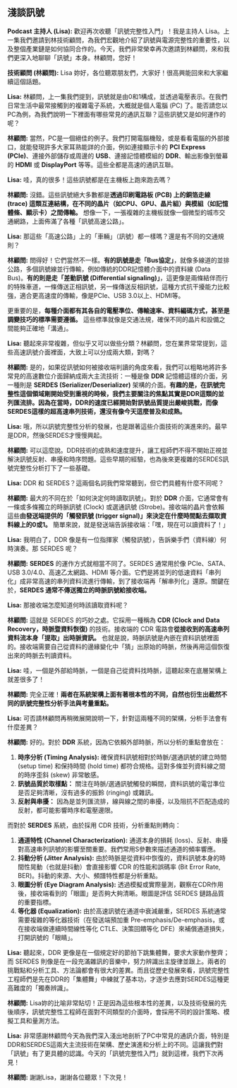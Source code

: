 淺談訊號
---

**Podcast 主持人 (Lisa):** 歡迎再次收聽「訊號完整性入門」！我是主持人 Lisa。上一集我們邀請到林技術顧問，為我們宏觀地介紹了訊號與電源完整性的重要性，以及整個產業鏈是如何協同合作的。今天，我們非常榮幸再次邀請到林顧問，來和我們更深入地聊聊「訊號」本身。林顧問，您好！

**技術顧問 (林顧問):** Lisa 妳好，各位聽眾朋友們，大家好！很高興能回來和大家繼續這個話題。

**Lisa:** 林顧問，上一集我們提到，訊號就是由0和1構成，並透過電壓表示。在我們日常生活中最常接觸到的複雜電子系統，大概就是個人電腦 (PC) 了。能否請您以PC為例，為我們說明一下裡面有哪些常見的通訊互聯？這些訊號又是如何運作的呢？

**林顧問:** 當然，PC是一個絕佳的例子。我們打開電腦機殼，或是看看電腦的外部接口，就能發現許多大家耳熟能詳的介面，例如連接顯示卡的 **PCI Express (PCIe)**、連接外部儲存或周邊的 **USB**、連接記憶體模組的 **DDR**、輸出影像到螢幕的 **HDMI** 或 **DisplayPort** 等等。這些全都是高速的通訊互聯。

**Lisa:** 哇，真的很多！這些訊號都是在主機板上跑來跑去嗎？

**林顧問:** 沒錯。這些訊號絕大多數都是**透過印刷電路板 (PCB) 上的銅箔走線 (trace) 這類互連結構，在不同的晶片（如CPU、GPU、晶片組）與模組（如記憶體條、顯示卡）之間傳輸。** 想像一下，一張複雜的主機板就像一個微型的城市交通網路，上面佈滿了各種「訊號高速公路」。

**Lisa:** 那這些「高速公路」上的「車輛」（訊號）都一樣嗎？還是有不同的交通規則？

**林顧問:** 問得好！它們當然不一樣。**有的訊號是走「Bus協定」**，就像多線道的並排公路，多個訊號線並行傳輸，例如傳統的DDR記憶體介面中的資料線 (Data Bus)。**有的則是走「差動訊號 (Differential signaling)」**，這更像是兩條結伴而行的特殊車道，一條傳送正相訊號，另一條傳送反相訊號，這種方式抗干擾能力比較強，適合更高速度的傳輸，像是PCIe、USB 3.0以上、HDMI等。

更重要的是，**每種介面都有其各自的電壓準位、傳輸速率、資料編碼方式，甚至是調變技巧的標準需要遵循。** 這些標準就像是交通法規，確保不同的晶片和設備之間能夠正確地「溝通」。

**Lisa:** 聽起來非常複雜，但似乎又可以做些分類？林顧問，您在業界常常提到，這些高速訊號介面裡面，大致上可以分成兩大類，對嗎？

**林顧問:** 是的，如果從訊號如何被接收端判讀的角度來看，我們可以粗略地將許多常見的高速數位介面歸納成兩大主流技術：一種是像 **DDR** 記憶體這樣的介面，另一種則是 **SERDES (Serializer/Deserializer)** 架構的介面。**有趣的是，在訊號完整性這個領域剛開始受到重視的時候，我們主要關注的焦點其實是DDR這類的並列匯流排。因為在當時，DDR的速度已經開始對訊號品質提出嚴峻挑戰，而像SERDES這樣的超高速串列技術，還沒有像今天這麼普及和成熟。**

**Lisa:** 哦，所以訊號完整性分析的發展，也是跟著這些介面技術的演進來的。最早是DDR，然後SERDES才慢慢興起。

**林顧問:** 可以這麼說。DDR技術的成熟和速度提升，讓工程師們不得不開始正視並解決訊號反射、串擾和時序問題。這些早期的經驗，也為後來更複雜的SERDES訊號完整性分析打下了一些基礎。

**Lisa:** DDR 和 SERDES？這兩個名詞我們常常聽到，但它們具體有什麼不同呢？

**林顧問:** 最大的不同在於「如何決定何時讀取訊號」。對於 **DDR** 介面，它通常會有一條或多條獨立的時脈訊號 (Clock) 或選通訊號 (Strobe)。接收端的晶片會依賴這些**由發送端提供的「觸發訊號 (trigger signal)」來決定在什麼時間點去擷取資料線上的0或1。** 簡單來說，就是發送端告訴接收端：「嘿，現在可以讀資料了！」

**Lisa:** 我明白了，DDR 像是有一位指揮家（觸發訊號），告訴樂手們（資料線）何時演奏。那 SERDES 呢？

**林顧問:** **SERDES** 的運作方式就相當不同了。SERDES 通常用於像 PCIe、SATA、USB 3.0/4.0、高速乙太網路、HDMI 等介面。它們是將並列的低速資料「串列化」成非常高速的串列資料流進行傳輸，到了接收端再「解串列化」還原。關鍵在於，**SERDES 通常不傳送獨立的時脈訊號給接收端。**

**Lisa:** 那接收端怎麼知道何時該讀取資料呢？

**林顧問:** 這就是 SERDES 的巧妙之處。它採用一種稱為 **CDR (Clock and Data Recovery，時脈暨資料恢復)** 的技術。接收端的 CDR 電路會**從接收到的高速串列資料流本身「提取」出時脈資訊。** 也就是說，時脈訊號是內嵌在資料訊號裡面的。接收端需要自己從資料的邊緣變化中「猜」出原始的時脈，然後再用這個恢復出來的時脈去判讀資料。

**Lisa:** 哇，一個是外部給時脈，一個是自己從資料找時脈，這聽起來在底層架構上就差很多了！

**林顧問:** 完全正確！**兩者在系統架構上面有著根本性的不同，自然也衍生出截然不同的訊號完整性分析手法與考量重點。**

**Lisa:** 可否請林顧問再稍微展開說明一下，針對這兩種不同的架構，分析手法會有什麼差異？

**林顧問:** 好的。對於 **DDR** 系統，因為它依賴外部時脈，所以分析的重點會放在：
1.  **時序分析 (Timing Analysis):** 確保資料訊號相對於時脈/選通訊號的建立時間 (setup time) 和保持時間 (hold time) 都符合規格。這對多條並列資料線之間的時序歪斜 (skew) 非常敏感。
2.  **訊號品質於取樣點：** 關注在時脈/選通訊號觸發的瞬間，資料訊號的電압準位是否足夠清晰，沒有過多的振鈴 (ringing) 或雜訊。
3.  **反射與串擾：** 因為是並列匯流排，線與線之間的串擾，以及阻抗不匹配造成的反射，都可能影響時序和電壓邊限。

而對於 **SERDES** 系統，由於採用 CDR 技術，分析重點則轉向：
1.  **通道特性 (Channel Characterization):** 通道本身的損耗 (loss)、反射、串擾對高速串列訊號的影響至關重要。我們常用S參數來描述通道的頻率響應。
2.  **抖動分析 (Jitter Analysis):** 由於時脈是從資料中恢復的，資料訊號本身的時間性晃動（也就是抖動）會直接影響 CDR 的性能和誤碼率 (Bit Error Rate, BER)。抖動的來源、大小、頻譜特性都是分析重點。
3.  **眼圖分析 (Eye Diagram Analysis):** 透過模擬或實際量測，觀察在CDR作用後，接收端看到的「眼圖」是否夠大夠清晰。眼圖是評估 SERDES 鏈路品質的重要指標。
4.  **等化器 (Equalization):** 由於高速訊號在通道中衰減嚴重，SERDES 系統通常需要複雜的等化器技術（在發送端預加重 Pre-emphasis/De-emphasis，或在接收端做連續時間線性等化 CTLE、決策回饋等化 DFE）來補償通道損失，打開訊號的「眼睛」。

**Lisa:** 聽起來，DDR 更像是在一個規定好的節拍下跳集體舞，要求大家動作整齊；而 SERDES 則像是在一段充滿雜訊的音樂中，努力辨識出主旋律並跟上。兩者的挑戰點和分析工具、方法論都會有很大的差異。而且從歷史發展來看，訊號完整性工程師們是先在DDR的「集體舞」中練就了基本功，才逐步去應對SERDES這種更高難度的「獨奏辨識」。

**林顧問:** Lisa妳的比喻非常貼切！正是因為這些根本性的差異，以及技術發展的先後順序，訊號完整性工程師在面對不同類型的介面時，會採用不同的設計策略、模擬工具和量測方法。

**Lisa:** 非常感謝林顧問今天為我們深入淺出地剖析了PC中常見的通訊介面，特別是DDR和SERDES這兩大主流技術在架構、歷史演進和分析上的不同。這讓我們對「訊號」有了更具體的認識。今天的「訊號完整性入門」就到這裡，我們下次再見！

**林顧問:** 謝謝Lisa，謝謝各位聽眾！下次見！